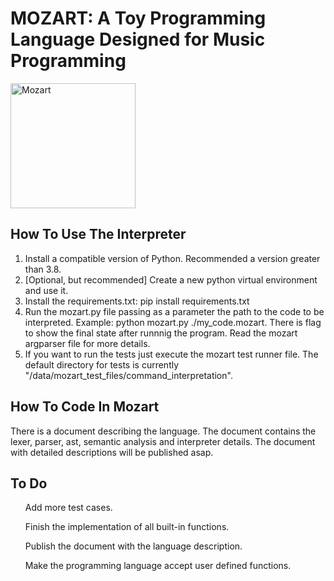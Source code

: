 <h1> <strong>MOZART</strong>: A Toy Programming Language Designed for Music Programming</h1>
<img src="https://image.spreadshirtmedia.net/image-server/v1/products/T1459A839PA4459PT28D118739808W7911H10000/views/1,width=550,height=550,appearanceId=839,backgroundColor=F2F2F2/wolfgang-amadeus-mozart-sticker.jpg", alt="Mozart", width=200, height=200>

<h2> How To Use The Interpreter</h2>
<ol>
  <li>Install a compatible version of Python. Recommended a version greater than 3.8.</li>
  <li>[Optional, but recommended] Create a new python virtual environment and use it.</li>
  <li>Install the requirements.txt: pip install requirements.txt</li>
  <li>Run the mozart.py file passing as a parameter the path to the code to be interpreted. Example: python mozart.py ./my_code.mozart. There is flag to show the final state after runnnig the program. Read the mozart argparser file for more details.</li>
  <li>If you want to run the tests just execute the mozart test runner file. The default directory for tests is currently "/data/mozart_test_files/command_interpretation".</li>
</ol>
<h2> How To Code In Mozart</h2>
<p>There is a document describing the language. The document contains the lexer, parser, ast, semantic analysis and interpreter details. The document with detailed descriptions will be published asap.</p>

<h2>To Do</h2>

<ul>Add more test cases.</ul>
<ul>Finish the implementation of all built-in functions.</ul>
<ul>Publish the document with the language description.</ul>
<ul>Make the programming language accept user defined functions.</ul>
